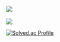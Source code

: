 <img src="https://github-readme-stats.vercel.app/api/top-langs/?username=gkqkehs7&layout=compact"><br><br>
<img src="https://github-readme-stats.vercel.app/api?username=gkqkehs7&show_icons=true">

[![Solved.ac Profile](http://mazassumnida.wtf/api/v2/generate_badge?boj=gkqkehs7)](https://solved.ac/gkqkehs7/)
